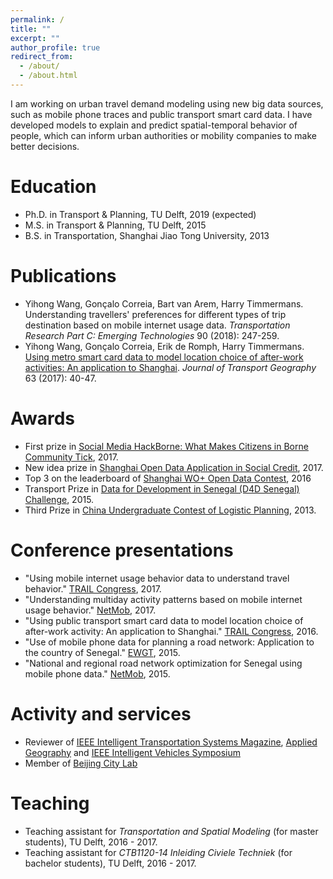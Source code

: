 ```yaml
---
permalink: /
title: ""
excerpt: ""
author_profile: true
redirect_from: 
  - /about/
  - /about.html
---
```


I am working on urban travel demand modeling using new big data sources, such as mobile phone traces and public transport smart card data. I have developed models to explain and predict spatial-temporal behavior of people, which can inform urban authorities or mobility companies to make better decisions.

Education
======
* Ph.D. in Transport & Planning, TU Delft, 2019 (expected)
* M.S. in Transport & Planning, TU Delft, 2015
* B.S. in Transportation, Shanghai Jiao Tong University, 2013

Publications
======
* Yihong Wang, Gonçalo Correia, Bart van Arem, Harry Timmermans. Understanding travellers' preferences for different types of trip destination based on mobile internet usage data. <i>Transportation Research Part C: Emerging Technologies</i> 90 (2018): 247-259.
* Yihong Wang, Gonçalo Correia, Erik de Romph, Harry Timmermans. [Using metro smart card data to model location choice of after-work activities: An application to Shanghai](https://www.sciencedirect.com/science/article/pii/S0966692317300029). <i>Journal of Transport Geography</i> 63 (2017): 40-47.

Awards
======
* First prize in [Social Media HackBorne: What Makes Citizens in Borne Community Tick](https://www.borneboeit.nl/56366/nieuws/chinese-cheese-eaters-winnen-hackathon?lipi=urn%3Ali%3Apage%3Ad_flagship3_profile_view_base_recent_activity_details_shares%3BFqNbXrEyTmGFHw95wk5Evg%3D%3D), 2017.
* New idea prize in [Shanghai Open Data Application in Social Credit](http://ptkj.shpt.gov.cn/html/xwdt/kjdt/963057831518.html), 2017.
* Top 3 on the leaderboard of [Shanghai WO+ Open Data Contest](https://www.kesci.com/apps/home/competition/56f37e6717f910f4347acf2e/leaderboard), 2016
* Transport Prize in [Data for Development in Senegal (D4D Senegal) Challenge](http://www.d4d.orange.com/en/presentation/endowment-and-panel/Folder/The-D4D-Challenge-is-a-great-success), 2015.
* Third Prize in [China Undergraduate Contest of Logistic Planning](http://special.univs.cn/service/anjibei/tdfc/2013/0312/955749.shtml), 2013.

Conference presentations
======
* "Using mobile internet usage behavior data to understand travel behavior." [TRAIL Congress](http://rstrail.nl/new/phd-congress-2017/), 2017.
* "Understanding multiday activity patterns based on mobile internet usage behavior." [NetMob](http://netmob.org/), 2017.
* "Using public transport smart card data to model location choice of after-work activity: An application to Shanghai." [TRAIL Congress](http://rstrail.nl/new/congress-2016/), 2016.
* "Use of mobile phone data for planning a road network: Application to the country of Senegal." [EWGT](http://www.ewgt.org/), 2015.
* "National and regional road network optimization for Senegal using mobile phone data." [NetMob](http://netmob.org/), 2015.

Activity and services
======
* Reviewer of [IEEE Intelligent Transportation Systems Magazine](http://ieeexplore.ieee.org/xpl/RecentIssue.jsp?punumber=5117645), [Applied Geography](https://www.journals.elsevier.com/applied-geography) and [IEEE Intelligent Vehicles Symposium](http://www.2018iv.org/)
* Member of [Beijing City Lab](https://www.beijingcitylab.com/)

Teaching
======
* Teaching assistant for <i>Transportation and Spatial Modeling</i> (for master students), TU Delft, 2016 - 2017.
* Teaching assistant for <i>CTB1120-14 Inleiding Civiele Techniek</i> (for bachelor students), TU Delft, 2016 - 2017.